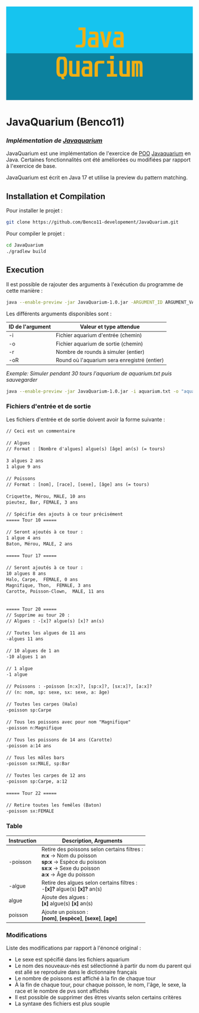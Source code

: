 ![logo](logo/JavaQuarium.png)
# JavaQuarium (Benco11)

### _Implémentation de [Javaquarium](https://zestedesavoir.com/forums/sujet/447/javaquarium/)_

JavaQuarium est une implémentation de l'exercice
de [POO](https://fr.wikipedia.org/wiki/Programmation_orient%C3%A9e_objet) [Javaquarium](https://zestedesavoir.com/forums/sujet/447/javaquarium/)
en Java.
Certaines fonctionnalités ont été améliorées ou modifiées par rapport à l'exercice de base.

JavaQuarium est écrit en Java 17 et utilise la preview du pattern matching.

## Installation et Compilation

Pour installer le projet :

```bash
git clone https://github.com/Benco11-developement/JavaQuarium.git
```

Pour compiler le projet :

```bash
cd JavaQuarium
./gradlew build
```

## Execution

Il est possible de rajouter des arguments à l'exécution du programme de cette manière :

```bash
java --enable-preview -jar JavaQuarium-1.0.jar -ARGUMENT_ID ARGUMENT_VALUE
```

Les différents arguments disponibles sont :

| ID de l'argument | Valeur et type attendue                      |
|------------------|----------------------------------------------|
| -i               | Fichier aquarium d'entrée (chemin)           |
| -o               | Fichier aquarium de sortie (chemin)          |
| -r               | Nombre de rounds à simuler (entier)          |
| -oR              | Round où l'aquarium sera enregistré (entier) |

_Exemple: Simuler pendant 30 tours l'aquarium de aquarium.txt puis sauvegarder_

```bash
java --enable-preview -jar JavaQuarium-1.0.jar -i aquarium.txt -o "aquarium 2.txt" -r 30
```

### Fichiers d'entrée et de sortie

Les fichiers d'entrée et de sortie doivent avoir la forme suivante :

```
// Ceci est un commentaire

// Algues
// Format : [Nombre d'algues] algue(s) [âge] an(s) (= tours)

3 algues 2 ans
1 algue 9 ans

// Poissons
// Format : [nom], [race], [sexe], [âge] ans (= tours)

Criquette, Mérou, MALE, 10 ans
pieutez, Bar, FEMALE, 3 ans

// Spécifie des ajouts à ce tour précisément
===== Tour 10 =====

// Seront ajoutés à ce tour :
1 algue 4 ans
Baton, Mérou, MALE, 2 ans

===== Tour 17 =====

// Seront ajoutés à ce tour :
10 algues 8 ans
Halo, Carpe,  FEMALE, 0 ans
Magnifique, Thon,  FEMALE, 3 ans
Carotte, Poisson-Clown,  MALE, 11 ans


===== Tour 20 =====
// Supprime au tour 20 :
// Algues : -[x]? algue(s) [x]? an(s)

// Toutes les algues de 11 ans
-algues 11 ans

// 10 algues de 1 an
-10 algues 1 an

// 1 algue 
-1 algue

// Poissons : -poisson [n:x]?, [sp:x]?, [sx:x]?, [a:x]? 
// (n: nom, sp: sexe, sx: sexe, a: âge)

// Toutes les carpes (Halo)
-poisson sp:Carpe

// Tous les poissons avec pour nom "Magnifique"
-poisson n:Magnifique

// Tous les poissons de 14 ans (Carotte)
-poisson a:14 ans

// Tous les mâles bars
-poisson sx:MALE, sp:Bar

// Toutes les carpes de 12 ans
-poisson sp:Carpe, a:12

===== Tour 22 =====

// Retire toutes les femêles (Baton)
-poisson sx:FEMALE
```

### Table

| Instruction | Description, Arguments                                                                                                                                                     |
|-------------|----------------------------------------------------------------------------------------------------------------------------------------------------------------------------|
| -poisson    | Retire des poissons selon certains filtres :<br/>**n:x** -> Nom du poisson<br/>**sp:x** -> Espèce du poisson<br/>**sx:x** -> Sexe du poisson<br/>**a:x** -> Âge du poisson |
| -algue      | Retire des algues selon certains filtres :<br/> -**[x]?** algue(s) **[x]?** an(s)                                                                                          |
| algue       | Ajoute des algues :<br/>**[x]** algue(s) **[x]** an(s)                                                                                                                     |
| poisson     | Ajoute un poisson :<br/>**[nom]**, **[espèce]**, **[sexe]**, **[age]**                                                                                                     |

### Modifications

Liste des modifications par rapport à l'énoncé original :

- Le sexe est spécifié dans les fichiers aquarium
- Le nom des nouveaux-nés est sélectionné à partir du nom du parent qui est allé se reproduire dans le dictionnaire français
- Le nombre de poissons est affiché à la fin de chaque tour
- À la fin de chaque tour, pour chaque poisson, le nom, l'âge, le sexe, la race et le nombre de pvs sont affichés
- Il est possible de supprimer des êtres vivants selon certains critères
- La syntaxe des fichiers est plus souple
